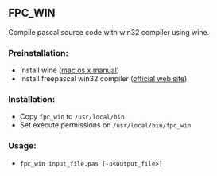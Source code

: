 FPC_WIN
-------
Compile pascal source code with win32 compiler using wine.

### Preinstallation:

* Install wine ([mac os x manual](http://www.davidbaumgold.com/tutorials/wine-mac))
* Install freepascal win32 compiler ([official web site](http://freepascal.org))

### Installation:

* Copy `fpc_win` to `/usr/local/bin`
* Set execute permissions on `/usr/local/bin/fpc_win`

### Usage:

* `fpc_win input_file.pas [-o<output_file>]`
